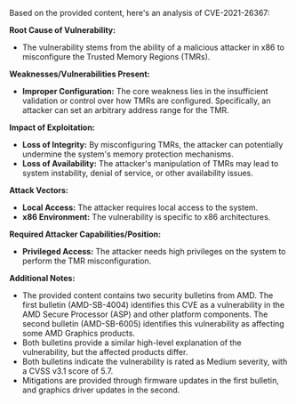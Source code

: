 Based on the provided content, here's an analysis of CVE-2021-26367:

**Root Cause of Vulnerability:**

*   The vulnerability stems from the ability of a malicious attacker in x86 to misconfigure the Trusted Memory Regions (TMRs).

**Weaknesses/Vulnerabilities Present:**

*   **Improper Configuration:** The core weakness lies in the insufficient validation or control over how TMRs are configured. Specifically, an attacker can set an arbitrary address range for the TMR.

**Impact of Exploitation:**

*   **Loss of Integrity:** By misconfiguring TMRs, the attacker can potentially undermine the system's memory protection mechanisms.
*   **Loss of Availability:** The attacker's manipulation of TMRs may lead to system instability, denial of service, or other availability issues.

**Attack Vectors:**

*   **Local Access:** The attacker requires local access to the system.
*   **x86 Environment:** The vulnerability is specific to x86 architectures.

**Required Attacker Capabilities/Position:**

*   **Privileged Access:** The attacker needs high privileges on the system to perform the TMR misconfiguration.

**Additional Notes:**
*   The provided content contains two security bulletins from AMD. The first bulletin (AMD-SB-4004) identifies this CVE as a vulnerability in the AMD Secure Processor (ASP) and other platform components. The second bulletin (AMD-SB-6005) identifies this vulnerability as affecting some AMD Graphics products.
*   Both bulletins provide a similar high-level explanation of the vulnerability, but the affected products differ.
*   Both bulletins indicate the vulnerability is rated as Medium severity, with a CVSS v3.1 score of 5.7.
*   Mitigations are provided through firmware updates in the first bulletin, and graphics driver updates in the second.